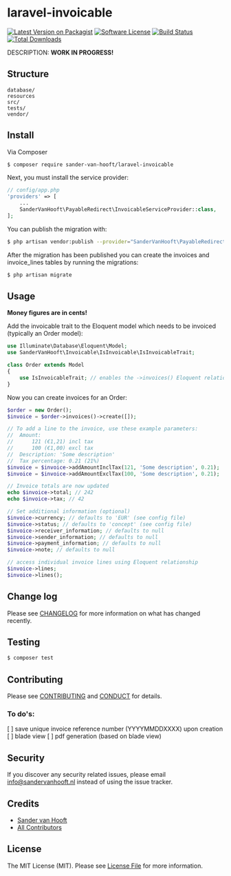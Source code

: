 # laravel-invoicable

[![Latest Version on Packagist][ico-version]][link-packagist]
[![Software License][ico-license]](LICENSE.md)
[![Build Status][ico-travis]][link-travis]
[![Total Downloads][ico-downloads]][link-downloads]

DESCRIPTION: __WORK IN PROGRESS!__

## Structure

```
database/
resources
src/
tests/
vendor/
```

## Install

Via Composer

``` bash
$ composer require sander-van-hooft/laravel-invoicable
```

Next, you must install the service provider:

``` php
// config/app.php
'providers' => [
    ...
    SanderVanHooft\PayableRedirect\InvoicableServiceProvider::class,
];
```

You can publish the migration with:

``` bash
$ php artisan vendor:publish --provider="SanderVanHooft\PayableRedirect\InvoicableServiceProvider" --tag="migrations"
```

After the migration has been published you can create the invoices and invoice_lines tables by running the migrations:

``` bash
$ php artisan migrate
```

## Usage

__Money figures are in cents!__

Add the invoicable trait to the Eloquent model which needs to be invoiced (typically an Order model):

``` php
use Illuminate\Database\Eloquent\Model;
use SanderVanHooft\Invoicable\IsInvoicable\IsInvoicableTrait;

class Order extends Model
{
    use IsInvoicableTrait; // enables the ->invoices() Eloquent relationship
}
```

Now you can create invoices for an Order:
``` php
$order = new Order();
$invoice = $order->invoices()->create([]);

// To add a line to the invoice, use these example parameters:
//  Amount:
//      121 (€1,21) incl tax
//      100 (€1,00) excl tax
//  Description: 'Some description'
//  Tax percentage: 0.21 (21%)
$invoice = $invoice->addAmountInclTax(121, 'Some description', 0.21);
$invoice = $invoice->addAmountExclTax(100, 'Some description', 0.21);

// Invoice totals are now updated
echo $invoice->total; // 242
echo $invoice->tax; // 42

// Set additional information (optional)
$invoice->currency; // defaults to 'EUR' (see config file)
$invoice->status; // defaults to 'concept' (see config file)
$invoice->receiver_information; // defaults to null
$invoice->sender_information; // defaults to null
$invoice->payment_information; // defaults to null
$invoice->note; // defaults to null

// access individual invoice lines using Eloquent relationship
$invoice->lines;
$invoice->lines();
```

## Change log

Please see [CHANGELOG](CHANGELOG.md) for more information on what has changed recently.

## Testing

``` bash
$ composer test
```

## Contributing

Please see [CONTRIBUTING](CONTRIBUTING.md) and [CONDUCT](CONDUCT.md) for details.

### To do's:
[ ] save unique invoice reference number (YYYYMMDDXXXX) upon creation
[ ] blade view
[ ] pdf generation (based on blade view)

## Security

If you discover any security related issues, please email info@sandervanhooft.nl instead of using the issue tracker.

## Credits

- [Sander van Hooft][link-author]
- [All Contributors][link-contributors]

## License

The MIT License (MIT). Please see [License File](LICENSE.md) for more information.

[ico-version]: https://img.shields.io/packagist/v/sandervanhooft/laravel-invoicable.svg?style=flat-square
[ico-license]: https://img.shields.io/badge/license-MIT-brightgreen.svg?style=flat-square
[ico-travis]: https://img.shields.io/travis/sandervanhooft/laravel-invoicable/master.svg?style=flat-square
[ico-scrutinizer]: https://img.shields.io/scrutinizer/coverage/g/sandervanhooft/laravel-invoicable.svg?style=flat-square
[ico-code-quality]: https://img.shields.io/scrutinizer/g/sandervanhooft/laravel-invoicable.svg?style=flat-square
[ico-downloads]: https://img.shields.io/packagist/dt/sandervanhooft/laravel-invoicable.svg?style=flat-square

[link-packagist]: https://packagist.org/packages/sandervanhooft/laravel-invoicable
[link-travis]: https://travis-ci.org/sandervanhooft/laravel-invoicable
[link-scrutinizer]: https://scrutinizer-ci.com/g/sandervanhooft/laravel-invoicable/code-structure
[link-code-quality]: https://scrutinizer-ci.com/g/sandervanhooft/laravel-invoicable
[link-downloads]: https://packagist.org/packages/sandervanhooft/laravel-invoicable
[link-author]: https://github.com/sandervanhooft
[link-contributors]: ../../contributors
